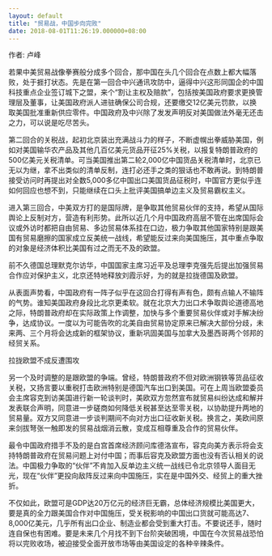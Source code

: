 ```yaml
---
layout: default
title: "贸易战，中国步向完败"
date: 2018-08-01T11:26:19.000000+08:00
---
```


作者: 卢峰

若果中美贸易战像拳赛般分成多个回合，那中国在头几个回合在点数上都大幅落败，处于捱打状态。先是在第一回合中兴通讯攻防中，逼得中兴这形同国企的中国科技重点企业签订城下之盟，来个“割让主权及赔款”，包括按美国政府要求更换管理层及董事，让美国政府派人进驻确保公司合规，还要缴交12亿美元罚款，以换取美国批准重新供应零件。中国政府及中兴除了发发声明反对美国做法外毫无还击之力，可以说是吃尽苦头。

第二回合的关税战，起初北京装出充满战斗力的样子，不断虚幌出拳威胁美国，例如对美国输华农产品及其他几百亿美元货品开征25%关税，以报复特朗普政府的500亿美元关税清单。可当美国推出第二轮2,000亿中国货品关税清单时，北京已无以为继，拿不出类似的清单反制，连打必还手之类的狠话也不敢再说。到特朗普接受访问时再提出对全数5,000多亿中国出口美国货品征税时，中国官方更似乎连如何回应也想不到，只能继续在口头上批评美国搞单边主义及贸易霸权主义。

进入第三回合，中美双方打的是国际牌，是争取其他贸易伙伴的支持，希望从国际舆论上反制对方，营造有利形势。此所以近几个月中国政府高层不管在出席国际会议或外访时都把自由贸易、多边贸易体系挂在口边，极力争取其他国家特别是跟美国有贸易磨擦的国家成立反美统一战线，希望能反过来向美国施压，其中重点争取的对象是经济体积比美国有过之而无不及的欧盟。

前不久德国总理默克尔访华，中国国家主席习近平及总理李克强先后提出加强贸易合作应对保护主义，北京还特地释放刘霞示好，为的就是拉拢德国及欧盟。

从表面声势看，中国政府有一阵子似乎在这回合打得有声有色，颇有点输人不输阵的气势。谁知美国政府身段比北京更柔软。就在北京大力出口术争取舆论道德高地之际，特朗普政府却在实际政策上作调整，加快与多个重要贸易伙伴或对手解决纷争，达成协议。一度以为可能告吹的北美自由贸易协定原来已解决大部份分歧，未来两、三个月将会达成新的框架协议，重新巩固美国与加拿大及墨西哥两个邻邦的经贸关系。

拉拢欧盟不成反遭围攻

另一个及时调整的是跟欧盟的争端。曾经，特朗普政府不但对欧洲钢铁等货品征收关税，又扬言要以重税打击欧洲特别是德国汽车出口到美国。可在上周当欧盟委员会主席容克到访美国进行新一轮谈判时，美欧双方忽然宣布就贸易纠纷达成和解并发表联合声明，同意进一步磋商如何降低关税甚至达至零关税，以协助提升两地的贸易量。双方又同意进一步谈判期间不向对方出口征收新关税。换言之，美欧间原来剑拔弩张一触即发的贸易战烟消云散，变成互相尊重及合作的贸易伙伴。

最令中国政府措手不及的是白宫首席经济顾问库德洛宣布，容克向美方表示将会支持特朗普政府在贸易问题上对付中国；而事后容克及欧盟方面也没有否认相关的说法。中国极力争取的“伙伴”不肯加入反单边主义统一战线已令北京领导人面目无光，现在“伙伴”更投向敌阵反过来向中国施压，实在是中国外交、经贸上的重大挫折。

不仅如此，欧盟可是GDP达20万亿元的经济巨无霸，总体经济规模比美国更大，要是真的全力跟美国合作对中国施压，受关税影响的中国出口货就可能高达7、8,000亿美元，几乎所有出口企业、制造业都会受到重大打击。不要说还手，随时连自保也有困难。要是未来几个月找不到下台阶突破困境，中国在今次贸易战恐怕将以完败收场，被迫接受全面开放市场等由美国设定的各种辛辣条件。

